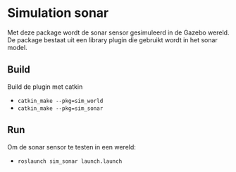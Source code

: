 # Simulation sonar

Met deze package wordt de sonar sensor gesimuleerd in de Gazebo wereld. De package bestaat uit een library plugin die
gebruikt wordt in het sonar model.

## Build

Build de plugin met catkin
* `catkin_make --pkg=sim_world`
* `catkin_make --pkg=sim_sonar`

## Run

Om de sonar sensor te testen in een wereld:
* `roslaunch sim_sonar launch.launch`

